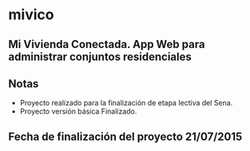 # mivico
## Mi Vivienda Conectada. App Web para administrar conjuntos residenciales
## Notas
  - Proyecto realizado para la finalización de etapa lectiva del Sena.
  - Proyecto versión básica Finalizado.
## Fecha de finalización del proyecto   21/07/2015
